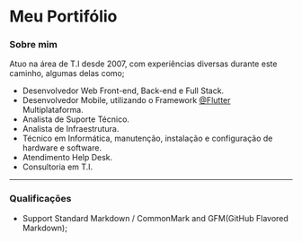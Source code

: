 # Meu Portifólio #

### Sobre mim ###

Atuo na área de T.I desde 2007, com experiências diversas durante este caminho, algumas delas como;

- Desenvolvedor Web Front-end, Back-end e Full Stack.
- Desenvolvedor Mobile, utilizando o Framework [@Flutter](https://github.com/flutter "Flutter") Multiplataforma.
- Analista de Suporte Técnico.
- Analista de Infraestrutura.
- Técnico em Informática, manutenção, instalação e configuração de hardware e software.
- Atendimento Help Desk.
- Consultoria em T.I.



----

### Qualificações ###

- Support Standard Markdown / CommonMark and GFM(GitHub Flavored Markdown);